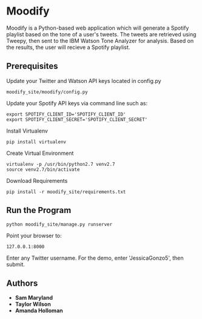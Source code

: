 # Moodify
Moodify is a Python-based web application which will generate a Spotify playlist based on the tone of a user's tweets. The tweets are retrieved using Tweepy, then sent to the IBM Watson Tone Analyzer for analysis. Based on the results, the user will recieve a Spotify playlist.

## Prerequisites
Update your Twitter and Watson API keys located in config.py
```
moodify_site/moodify/config.py
```

Update your Spotify API keys via command line such as:
```
export SPOTIFY_CLIENT_ID='SPOTIFY_CLIENT_ID'
export SPOTIFY_CLIENT_SECRET='SPOTIFY_CLIENT_SECRET'
```

Install Virtualenv

```
pip install virtualenv
```

Create Virtual Environment

```
virtualenv -p /usr/bin/python2.7 venv2.7
source venv2.7/bin/activate
```

Download Requirements

```
pip install -r moodify_site/requirements.txt
```

## Run the Program

```
python moodify_site/manage.py runserver
```

Point your browser to:

```
127.0.0.1:8000
```

Enter any Twitter username. For the demo, enter 'JessicaGonzo5', then submit.

## Authors
* **Sam Maryland**
* **Taylor Wilson**
* **Amanda Holloman**